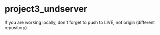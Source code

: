 # project3_undserver

If you are working locally, don't forget to push to LIVE, not origin (different repository).
